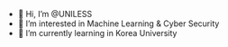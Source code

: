 - 👋 Hi, I’m @UNILESS
- 👀 I’m interested in Machine Learning & Cyber Security
- 🌱 I’m currently learning in Korea University

<!---
UNILESS/UNILESS is a ✨ special ✨ repository because its `README.md` (this file) appears on your GitHub profile.
You can click the Preview link to take a look at your changes.
--->
